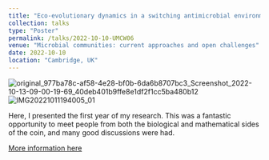 ```yaml
---
title: "Eco-evolutionary dynamics in a switching antimicrobial environment"
collection: talks
type: "Poster"
permalink: /talks/2022-10-10-UMCW06
venue: "Microbial communities: current approaches and open challenges"
date: 2022-10-10
location: "Cambridge, UK"
---
```

![original_977ba78c-af58-4e28-bf0b-6da6b8707bc3_Screenshot_2022-10-13-09-00-19-69_40deb401b9ffe8e1df2f1cc5ba480b12](https://github.com/mattasker/mattasker.github.io/assets/36448551/da233af6-992e-43a1-aeff-4cb1324de9d4)
![IMG20221011194005_01](https://github.com/mattasker/mattasker.github.io/assets/36448551/3d4ea31e-d82e-4d62-8600-f00a5dece41b)

Here, I presented the first year of my research. This was a fantastic opportunity to meet people from both the biological and mathematical sides of the coin, and many good discussions were had.

[More information here](https://www.newton.ac.uk/event/umcw06/)



